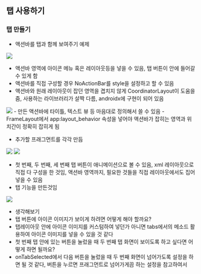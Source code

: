 ## 탭 사용하기
### 탭 만들기
- 액션바를 탭과 함께 보여주기 예제
<img src="https://user-images.githubusercontent.com/32586985/90104457-48c9ef00-dd7f-11ea-9858-6ecd3eeab2e7.PNG">

- 액션바 영역에 아이콘 메뉴 혹은 레이아웃등을 넣을 수 있음, 탭 버튼이 안에 들어갈 수 있게 함
- 액션바를 직접 구성할 경우 NoActionBar를 style을 설정하고 할 수 있음
- 액션바와 원래 레이아웃이 잡던 영역을 겹치지 않게 CoordinatorLayout이 도움을 줌, 사용하는 라이브러리가 살짝 다름, androidx에 구현이 되어 있음

<img src="https://user-images.githubusercontent.com/32586985/90104971-17055800-dd80-11ea-9482-805697eeb042.PNG">
- 만든 액션바에 타이틀, 텍스트 뷰 등 마음대로 정의해서 쓸 수 있음
- FrameLayout에서 app:layout_behavior 속성을 넣어야 액션바가 잡히는 영역과 위치간이 정확히 잡히게 됨

- 추가할 프래그먼트를 각각 만듬
<img src="https://user-images.githubusercontent.com/32586985/90105021-2dabaf00-dd80-11ea-815f-a44310825c4c.PNG">
<img src="https://user-images.githubusercontent.com/32586985/90105034-30a69f80-dd80-11ea-9062-83ef8d70fd79.PNG">

- 첫 번째, 두 번째, 세 번째 탭 버튼이 애니메이션으로 볼 수 있음, xml 레이아웃으로 직접 다 구성을 한 것임, 액션바 영역까지, 필요한 것들을 직접 레이아웃에서도 집어넣을 수 있음
- 탭 기능을 만든것임
<img src="https://user-images.githubusercontent.com/32586985/90105085-4320d900-dd80-11ea-89e5-b5068d636b28.PNG">

- 생각해보기
- 탭 버튼에 아이콘 이미지가 보이게 하려면 어떻게 해야 할까요?
- 탭레이아웃 안에 아이콘 이미지를 커스텀하여 넣던가 아니면 tabs에서의 메소드 활용하여 아이콘 이미지를 넣을 수 있을 것 같다
- 첫 번째 탭 안에 있는 버튼을 눌렀을 때 두 번째 탭 화면이 보이도록 하고 싶다면 어떻게 하면 될까요?
- onTabSelected에서 다음 버튼을 눌렀을 때 두 번째 화면이 넘어가도록 설정을 하면 될 것 같다, 버튼을 누르면 프래그먼트로 넘어가게끔 하는 설정을 참고하여서
